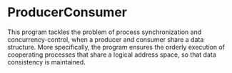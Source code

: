# ProducerConsumer
This program tackles the problem of process synchronization and concurrency-control, when a producer and consumer share a data structure. More specifically, the program ensures the orderly execution of cooperating processes that share a logical address space, so that data consistency is maintained.

